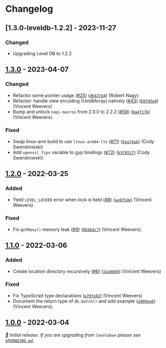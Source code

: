 # Changelog

## [1.3.0-leveldb-1.2.2] - 2023-11-27

### Changed

- Upgrading Level DB to 1.2.2

## [1.3.0] - 2023-04-07

### Changed

- Refactor some pointer usage ([#25](https://github.com/Level/classic-level/issues/25)) ([`d6437b4`](https://github.com/Level/classic-level/commit/d6437b4)) (Robert Nagy)
- Refactor: handle view encoding (Uint8Array) natively ([#43](https://github.com/Level/classic-level/issues/43)) ([`b9fd5e9`](https://github.com/Level/classic-level/commit/b9fd5e9)) (Vincent Weevers)
- Bump and unlock `napi-macros` from 2.0.0 to 2.2.2 ([#58](https://github.com/Level/classic-level/issues/58)) ([`8a4717b`](https://github.com/Level/classic-level/commit/8a4717b)) (Vincent Weevers).

### Fixed

- Swap linux-arm build to use `linux-arm64-lts` ([#71](https://github.com/Level/classic-level/issues/71)) ([`5ea74ab`](https://github.com/Level/classic-level/commit/5ea74ab)) (Cody Swendrowski)
- Add `openssl_fips` variable to gyp bindings ([#72](https://github.com/Level/classic-level/issues/72)) ([`b3f8517`](https://github.com/Level/classic-level/commit/b3f8517)) (Cody Swendrowski).

## [1.2.0] - 2022-03-25

### Added

- Yield `LEVEL_LOCKED` error when lock is held ([#8](https://github.com/Level/classic-level/issues/8)) ([`aa975de`](https://github.com/Level/classic-level/commit/aa975de)) (Vincent Weevers)

### Fixed

- Fix `getMany()` memory leak ([#9](https://github.com/Level/classic-level/issues/9)) ([`00364c7`](https://github.com/Level/classic-level/commit/00364c7)) (Vincent Weevers).

## [1.1.0] - 2022-03-06

### Added

- Create location directory recursively ([#6](https://github.com/Level/classic-level/issues/6)) ([`1ba0b69`](https://github.com/Level/classic-level/commit/1ba0b69)) (Vincent Weevers)

### Fixed

- Fix TypeScript type declarations ([`a79fe82`](https://github.com/Level/classic-level/commit/a79fe82)) (Vincent Weevers)
- Document the return type of `db.batch()` and add example ([`a909ea6`](https://github.com/Level/classic-level/commit/a909ea6)) (Vincent Weevers).

## [1.0.0] - 2022-03-04

_:seedling: Initial release. If you are upgrading from `leveldown` please see [`UPGRADING.md`](UPGRADING.md)._

[1.3.0]: https://github.com/Level/classic-level/releases/tag/v1.3.0

[1.2.0]: https://github.com/Level/classic-level/releases/tag/v1.2.0

[1.1.0]: https://github.com/Level/classic-level/releases/tag/v1.1.0

[1.0.0]: https://github.com/Level/classic-level/releases/tag/v1.0.0
